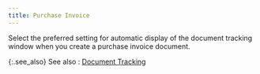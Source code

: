 ```yaml
---
title: Purchase Invoice
---
```



Select the preferred setting for automatic display of the document tracking  window when you create a purchase invoice document.


{:.see_also}
See also
: [Document Tracking]({{site.bp_baseurl}}/document-tracking/document_tracking_bp.html)

